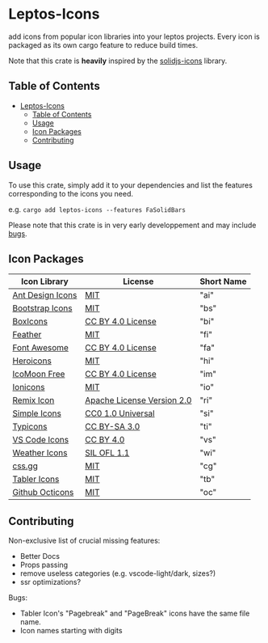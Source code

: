 # Leptos-Icons

add icons from popular icon libraries into your leptos projects. Every icon is packaged as its own cargo feature to reduce build times.

Note that this crate is **heavily** inspired by the [solidjs-icons](https://github.com/x64Bits/solid-icons) library.

## Table of Contents

- [Leptos-Icons](#leptos-icons)
  - [Table of Contents](#table-of-contents)
  - [Usage](#usage)
  - [Icon Packages](#icon-packages)
  - [Contributing](#contributing)

## Usage

To use this crate, simply add it to your dependencies and list the features corresponding to the icons you need.

e.g. `cargo add leptos-icons --features FaSolidBars`

Please note that this crate is in very early developpement and may include [bugs](#contributing).

## Icon Packages

| Icon Library                                                       | License                                                                 | Short Name |
| ------------------------------------------------------------------ | ----------------------------------------------------------------------- | ---- |
| [Ant Design Icons](https://github.com/ant-design/ant-design-icons) | [MIT](https://opensource.org/licenses/MIT)                              | "ai" |
| [Bootstrap Icons](https://github.com/twbs/icons)                   | [MIT](https://opensource.org/licenses/MIT)                              | "bs" |
| [BoxIcons](https://github.com/atisawd/boxicons)                    | [CC BY 4.0 License](https://creativecommons.org/licenses/by/4.0/)       | "bi" |
| [Feather](https://feathericons.com/)                               | [MIT](https://github.com/feathericons/feather/blob/master/LICENSE)      | "fi" |
| [Font Awesome](https://fontawesome.com/)                           | [CC BY 4.0 License](https://creativecommons.org/licenses/by/4.0/)       | "fa" |
| [Heroicons](https://github.com/refactoringui/heroicons)            | [MIT](https://github.com/tailwindlabs/heroicons/blob/master/LICENSE)    | "hi" |
| [IcoMoon Free](https://github.com/Keyamoon/IcoMoon-Free)           | [CC BY 4.0 License](https://creativecommons.org/licenses/by/4.0/)       | "im" |
| [Ionicons](https://ionicons.com/)                                  | [MIT](https://github.com/ionic-team/ionicons/blob/master/LICENSE)       | "io" |
| [Remix Icon](https://github.com/Remix-Design/RemixIcon)            | [Apache License Version 2.0](http://www.apache.org/licenses/)           | "ri" |
| [Simple Icons](https://simpleicons.org/)                           | [CC0 1.0 Universal](https://creativecommons.org/publicdomain/zero/1.0/) | "si" |
| [Typicons](http://s-ings.com/typicons/)                            | [CC BY-SA 3.0](https://creativecommons.org/licenses/by-sa/3.0/)         | "ti" |
| [VS Code Icons](https://github.com/microsoft/vscode-codicons)      | [CC BY 4.0](https://creativecommons.org/licenses/by/4.0/)               | "vs" |
| [Weather Icons](https://erikflowers.github.io/weather-icons/)      | [SIL OFL 1.1](http://scripts.sil.org/OFL)                               | "wi" |
| [css.gg](https://github.com/astrit/css.gg)                         | [MIT](https://opensource.org/licenses/MIT)                              | "cg" |
| [Tabler Icons](https://github.com/tabler/tabler-icons)             | [MIT](https://opensource.org/licenses/MIT)                              | "tb" |
| [Github Octicons](https://github.com/primer/octicons)              | [MIT](https://opensource.org/licenses/MIT)                              | "oc" |

## Contributing

Non-exclusive list of crucial missing features:

- Better Docs
- Props passing
- remove useless categories (e.g. vscode-light/dark, sizes?)
- ssr optimizations?

Bugs:

- Tabler Icon's "Pagebreak" and "PageBreak" icons have the same file name.
- Icon names starting with digits

